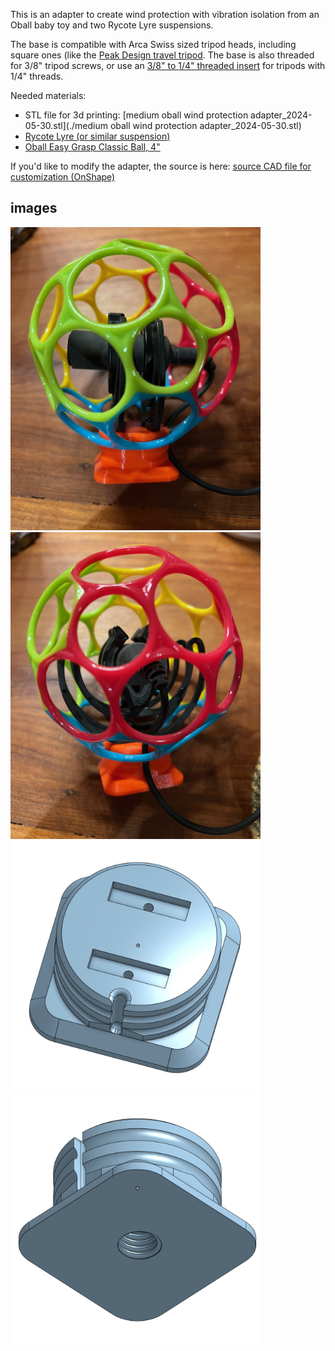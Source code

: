 

This is an adapter to create wind protection with vibration isolation from an Oball baby toy and two Rycote Lyre suspensions. 

The base is compatible with Arca Swiss sized tripod heads, including square ones (like the [Peak Design travel tripod](https://www.peakdesign.com/pages/travel-tripod). The base is also threaded for 3/8" tripod screws, or use an [3/8" to 1/4" threaded insert](https://www.google.com/search?q=3%2F8+to+1%2F4+adapter+tripod) for tripods with 1/4" threads. 

Needed materials:

 * STL file for 3d printing: [medium oball wind protection adapter_2024-05-30.stl](./medium oball wind protection adapter_2024-05-30.stl)
 * [Rycote Lyre (or similar suspension)](https://rycote.com/pair-of-single-lyre-19-25-ryc042210/)
 * [Oball Easy Grasp Classic Ball, 4"](https://www.kids2.com/products/10340-oball-classic-easygrasp-toy-redbluegreenyellow)

If you'd like to modify the adapter, the source is here:
[source CAD file for customization (OnShape)](https://cad.onshape.com/documents/ed2cb36ec4392a39c4bd1063/w/8a0c6828958558ff9ed399db/e/3829ca67a9d4504306f1a801?renderMode=0&uiState=66593c017b1e0e692ac11e63)

## images
 <img src="photo01_medium oball wind protection adapter.jpeg" alt="alt text" width="400px" >
 <img src="photo02_medium oball wind protection adapter.jpeg" alt="alt text" width="400px" >


 <img src="view01_medium oball wind protection adapter_2024-05-30.png" alt="alt text" width="400px" >
 <img src="view02_medium oball wind protection adapter_2024-05-30.png" alt="alt text" width="400px" >


